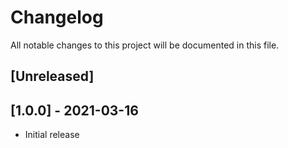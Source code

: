 # Changelog
All notable changes to this project will be documented in this file.

## [Unreleased]

## [1.0.0] - 2021-03-16
- Initial release

